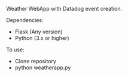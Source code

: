 Weather WebApp with Datadog event creation. 

Dependencies:
  - Flask (Any version)
  - Python (3.x or higher)
  
To use:
  - Clone repository
  - python weatherapp.py
